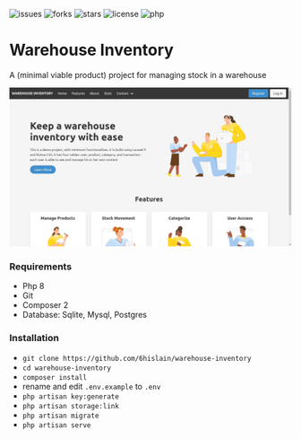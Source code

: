 ![issues](https://img.shields.io/github/issues/6hislain/warehouse-inventory) ![forks](https://img.shields.io/github/forks/6hislain/warehouse-inventory) ![stars](https://img.shields.io/github/stars/6hislain/warehouse-inventory) ![license](https://img.shields.io/github/license/6hislain/warehouse-inventory) ![php](https://img.shields.io/packagist/php-v/laravel/laravel)

# Warehouse Inventory

A (minimal viable product) project for managing stock in a warehouse

![Screenshot](public/img/screenshot.jpg)

### Requirements

-   Php 8
-   Git
-   Composer 2
-   Database: Sqlite, Mysql, Postgres

### Installation

-   `git clone https://github.com/6hislain/warehouse-inventory`
-   `cd warehouse-inventory`
-   `composer install`
-   rename and edit `.env.example` to `.env`
-   `php artisan key:generate`
-   `php artisan storage:link`
-   `php artisan migrate`
-   `php artisan serve`
